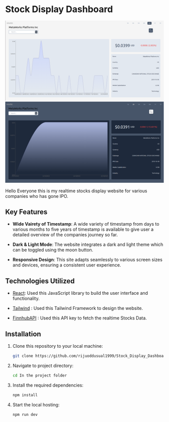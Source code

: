 # Stock Display Dashboard

![Portfolio Site Screenshot](./public/Stock.png)
![Portfolio Site Screenshot](./public/StockDark.png)

Hello Everyone this is my realtime stocks display website for various companies who has gone IPO.

## Key Features

- **Wide Vairety of Timestamp**: A wide variety of timestamp from days to various months to five years of timestamp is available to give user a detailed overview of the companies journey so far.

- **Dark & Light Mode**: The website integrates a dark and light theme which can be toggled using the moon button. 

- **Responsive Design**: This site adapts seamlessly to various screen sizes and devices, ensuring a consistent user experience.

## Technologies Utilized

- [React](https://reactjs.org/): Used this JavaScript library to build the user interface and
functionality.

- [Tailwind](https://tailwindcss.com/) : Used this Tailwind Framework to design the website.

- [FinnhubAPI](https://finnhub.io/docs/api) : Used this API key to fetch the realtime Stocks Data.


## Installation

1. Clone this repository to your local machine:

   ```bash
   git clone https://github.com/rijuoddusual1999/Stock_Display_Dashboard
   ```

2. Navigate to project directory:

    ```bash
    cd In the project folder
    ```

3. Install the required dependencies:

    
    ```bash
    npm install
    ```

4. Start the local hosting:

   
    ```bash
    npm run dev 
    ```
    